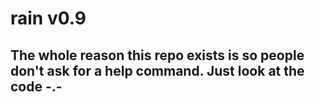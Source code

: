 # rain v0.9

## The whole reason this repo exists is so people don't ask for a help command. Just look at the code -.-
